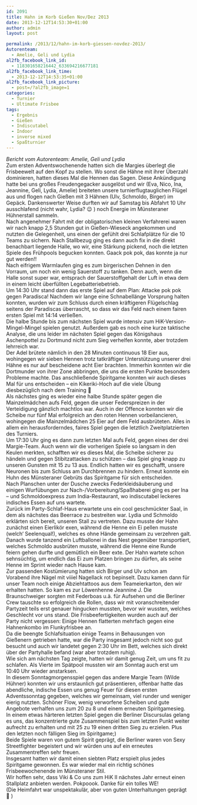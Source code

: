 ```yaml
---
id: 2091
title: Hahn im Korb Gießen Nov/Dez 2013
date: 2013-12-12T14:53:30+01:00
author: admin
layout: post

permalink: /2013/12/hahn-im-korb-giessen-novdez-2013/
Autorenteam:
  - Amelie, Geli und Lydia
al2fb_facebook_link_id:
  - 118301658216442_633694216677181
al2fb_facebook_link_time:
  - 2013-12-12T14:53:35+01:00
al2fb_facebook_link_picture:
  - post=/?al2fb_image=1
categories:
  - Turnier
  - Ultimate Frisbee
tags:
  - Ergebnis
  - Gießen
  - Indiscutabel
  - Indoor
  - inverse mixed
  - Spaßturnier
---
```

<div>
  <em>Bericht vom Autorenteam: Amelie, Geli und Lydia</em>
</div>

<div>
</div>

<div>
  Zum ersten Adventswochenende hatten sich die Margies überlegt die Frisbeewelt auf den Kopf zu stellen. Wo sonst die Hähne mit ihrer Überzahl dominieren, hatten dieses Mal die Hennen das Sagen. Diese Ankündigung hatte bei uns großes Freudengegacker ausgelöst und wir (Eva, Nico, Ina, Jeannine, Geli, Lydia, Amelie) breiteten unsere turnierflugtauglichen Flügel aus und flogen nach Gießen mit 3 Hähnen (Ulv, Schmoldo, Birger) im Gepäck. Dankenswerter Weise durften wir auf Samstag bis Abfahrt 10 Uhr ausschlafend (nicht wahr, Lydia? 😉 ) noch Energie im Münsteraner Hühnerstall sammeln.
</div>

<div>
  Nach angenehmer Fahrt mit der obligatorischen kleinen Verfahrerei waren wir nach knapp 2,5 Stunden gut in Gießen-Wieseck angekommen und nutzten die Gelegenheit, uns einen der gefühlt drei Schlafplätze für die 10 Teams zu sichern. Nach Stallbezug ging es dann auch fix in die direkt benachbart liegende Halle, wo wir, eine Stärkung pickend, noch die letzten Spiele des Frühpools begucken konnten. Gaack pok pok, das konnte ja nur gut werden!!<!--more-->
</div>

<div>
  Nach eifrigem Warmlaufen ging es zum birgerischen Dehnen in den Vorraum, um noch ein wenig Sauerstoff zu tanken. Denn auch, wenn die Halle sonst super war, entsprach der Sauerstoffgehalt der Luft in etwa dem in einem leicht überfüllten Legebatteriebetrieb.
</div>

<div>
  Um 14:30 Uhr stand dann das erste Spiel auf dem Plan: Attacke pok pok gegen Paradisca! Nachdem wir lange eine Schnabellänge Vorsprung halten konnten, wurden wir zum Schluss durch einen kräftigeren Flügelschlag seitens der Paradiscas überrascht, so dass wir das Feld nach einem fairen ersten Spiel mit 14:14 verließen.
</div>

<div>
  Die halbe Stunde bis zum nächsten Spiel wurde intensiv zum HiK-Version-Mingel-Mingel spielen genutzt. Außerdem gab es noch eine kurze taktische Analyse, die uns leider im nächsten Spiel gegen das Königshaus Aschenpottel zu Dortmund nicht zum Sieg verhelfen konnte, aber trotzdem lehrreich war.
</div>

<div>
  Der Adel brütete nämlich in den 28 Minuten continuous 18 Eier aus, wohingegen wir sieben Hennen trotz tatkräftiger Unterstützung unserer drei Hähne es nur auf bescheidene acht Eier brachten. Immerhin konnten wir die Dortmunder von ihrer Zone abbringen, die uns die ersten Punkte besonders Probleme machte. Das anschließende Spiritgame konnten wir auch dieses Mal für uns entscheiden – ein Kikeriki-Hoch auf die viele Übung diesbezüglich nach dem Training 🙂
</div>

<div>
</div>

<div>
  Als nächstes ging es wieder eine halbe Stunde später gegen die Mainzelmädchen aufs Feld, gegen die unser Federspreizen in der Verteidigung gänzlich machtlos war. Auch in der Offence konnten wir die Scheibe nur fünf Mal erfolgreich an den roten Hennen vorbeilancieren, wohingegen die Mainzelmädchen 25 Eier auf dem Feld ausbrüteten. Alles in allem ein herausforderndes, faires Spiel gegen die letztlich Zweitplatzierten des Turniers.
</div>

<div>
</div>

<div>
  Um 17:30 Uhr ging es dann zum letzten Mal aufs Feld, gegen eines der drei Margie-Team. Auch wenn wir die vorherigen Spiele so langsam in den Keulen merkten, schafften wir es dieses Mal, die Scheibe sicherer zu händeln und gegen Stibitzattacken zu schützen – das Spiel ging knapp zu unseren Gunsten mit 15 zu 13 aus. Endlich hatten wir es geschafft, unsere Neuronen bis zum Schluss am Durchbrennen zu hindern. Erneut konnte ein Huhn des Münsteraner Gebrüts das Spiritgame für sich entscheiden.
</div>

<div>
</div>

<div>
  Nach Planschen unter der Dusche zwecks Federkleidsäuberung und einigen Wurfübungen zur Nach-/Vorbereitung/Spaßhaberei ging es per Ina – und Schmoldoexpress zum India-Restaurant, wo indiscutabel leckeres indisches Essen auf uns wartete.
</div>

<div>
</div>

<div>
  Zurück im Party-Schlaf-Haus erwartete uns ein cool geschmückter Saal, in dem als nächstes das Beerrace zu bestreiten war. Lydia und Schmoldo erklärten sich bereit, unseren Stall zu vertreten. Dazu musste der Hahn zunächst einen Eierlikör exen, während die Henne ein Ei pellen musste (welch‘ Seelenqual!), welches es ohne Hände gemeinsam zu verzehren galt. Danach wurde tanzend ein Luftballonei in das Nest gegenüber transportiert, welches Schmoldo ausbrüten musste, während die Henne eine Runde feiern gehen durfte und gemütlich ein Beer exte. Der Hahn wartete schon sehnsüchtig, um endlich das Ei zum Platzen bringen zu dürfen, als seine Henne im Sprint wieder nach Hause kam.
</div>

<div>
</div>

<div>
  Zur passenden Kostümierung hatten sich Birger und Ulv schon am Vorabend ihre Nägel mit viiiel Nagellack rot bepinselt. Dazu kamen dann für unser Team noch einige Abziehtattoos aus dem Teameierkarton, den wir erhalten hatten. So kam es zur Löwenhenne Jeannine J. Die Braunschweiger sorgten mit Federboas u.ä. für Aufsehen und die Berliner Crew tauschte so erfolgreich die Rollen, dass wir mit voranschreitender Partyzeit teils erst genauer hingucken mussten, bevor wir wussten, welches Geschlecht vor uns stand. Die Frisbeefertigkeiten wurden auch auf der Party nicht vergessen: Einige Hennen flatterten mehrfach gegen eine Hahnenkombo im Flunkyfrisbee an.
</div>

<div>
</div>

<div>
  Da die beengte Schlafsituation einige Teams in Behausungen von Gießenern getrieben hatte, war die Party insgesamt jedoch nicht soo gut besucht und auch wir landetet gegen 2:30 Uhr im Bett, welches sich direkt über der Partyhalle befand (war aber trotzdem ruhig).
</div>

<div>
  Wie sich am nächsten Tag zeigte, hatten wir damit genug Zeit, um uns fit zu schlafen. Als Vierte im Spätpool mussten wir am Sonntag auch erst um 10:40 Uhr wieder anstarksen.
</div>

<div>
</div>

<div>
  In diesem Sonntagmorgensspiel gegen das andere Margie Team (Wilde Hühner) konnten wir uns erstaunlich gut präsentieren, offenbar hatte das abendliche, indische Essen uns genug Feuer für diesen ersten Adventssonntag gegeben, welches wir gemeinsam, viel runder und weniger eierig nutzten. Schöner Flow, wenig verworfene Scheiben und gute Angebote verhalfen uns zum 20 zu 8 und einem erneuten Spiritgamesieg.
</div>

<div>
</div>

<div>
  In einem etwas härteren letzten Spiel gegen die Berliner Discursulas gelang es uns, das konzentrierte gute Zusammenspiel bis zum letzten Punkt weiter aufrecht zu erhalten und mit 25 zu 19 einen dritten Sieg zu erzielen. Plus den letzten noch fälligen Sieg im Spiritgame;)
</div>

<div>
  Beide Spiele waren von gutem Spirit geprägt, die Berliner waren von Sexy Streetfighter begeistert und wir würden uns auf ein erneutes Zusammentreffen sehr freuen.
</div>

<div>
</div>

<div>
  Insgesamt hatten wir damit einen siebten Platz erspielt plus jedes Spiritgame gewonnen. Es war wieder mal ein richtig schönes Frisbeewochenende im Münsteraner Stil.
</div>

<div>
</div>

<div>
  Wir hoffen sehr, dass Viki & Co uns zum HiK II nächstes Jahr erneut einen Stallplatz anbieten werden. Pokpoook. Danke für ein tolles WE!
</div>

<div>
  (Die Heimfahrt war unspektakulär, aber von guten Unterhaltungen geprägt 🙂 )
</div>